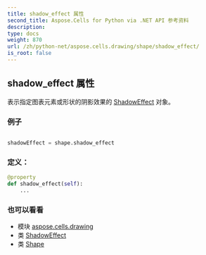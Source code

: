 ```yaml
---
title: shadow_effect 属性
second_title: Aspose.Cells for Python via .NET API 参考资料
description:
type: docs
weight: 870
url: /zh/python-net/aspose.cells.drawing/shape/shadow_effect/
is_root: false
---
```

## shadow_effect 属性

表示指定图表元素或形状的阴影效果的 [ShadowEffect](/cells/zh/python-net/aspose.cells.drawing/shadoweffect) 对象。

### 例子

```python

shadowEffect = shape.shadow_effect

```
### 定义：
```python
@property
def shadow_effect(self):
    ...
```

### 也可以看看
* 模块 [aspose.cells.drawing](../../)
* 类 [ShadowEffect](/cells/zh/python-net/aspose.cells.drawing/shadoweffect)
* 类 [Shape](/cells/zh/python-net/aspose.cells.drawing/shape)

